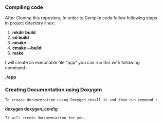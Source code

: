 ### Compiling code
  After Cloning this repostory, In order to Compile code follow following steps in project directory linux:
1. **mkdir build**
2. **cd build**
3. **cmake ..**
4. **cmake --build**
5. **make**

  I will create an executable file "app" you can run this with following command :
   
   **./app**

### Creating Documentation using Doxygen 
    To create documentation using Doxygen intall it and then run command :
    
   **doxygen doxygen_config**

    It will create documentation for you.
